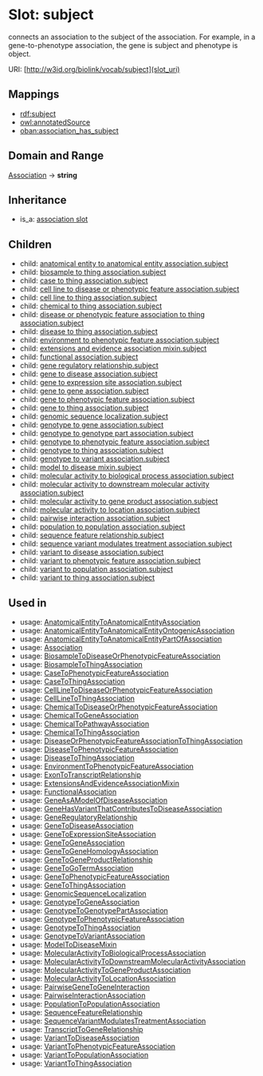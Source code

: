 # Slot: subject


connects an association to the subject of the association. For example, in a gene-to-phenotype association, the gene is subject and phenotype is object.

URI: [http://w3id.org/biolink/vocab/subject](slot_uri)
## Mappings

 * [rdf:subject](http://purl.obolibrary.org/obo/rdf_subject)
 * [owl:annotatedSource](http://purl.obolibrary.org/obo/owl_annotatedSource)
 * [oban:association_has_subject](http://purl.obolibrary.org/obo/oban_association_has_subject)
## Domain and Range

[Association](Association.md) -> **string**
## Inheritance

 *  is_a: [association slot](association_slot.md)
## Children

 *  child: [anatomical entity to anatomical entity association.subject](anatomical_entity_to_anatomical_entity_association_subject.md)
 *  child: [biosample to thing association.subject](biosample_to_thing_association_subject.md)
 *  child: [case to thing association.subject](case_to_thing_association_subject.md)
 *  child: [cell line to disease or phenotypic feature association.subject](cell_line_to_disease_or_phenotypic_feature_association_subject.md)
 *  child: [cell line to thing association.subject](cell_line_to_thing_association_subject.md)
 *  child: [chemical to thing association.subject](chemical_to_thing_association_subject.md)
 *  child: [disease or phenotypic feature association to thing association.subject](disease_or_phenotypic_feature_association_to_thing_association_subject.md)
 *  child: [disease to thing association.subject](disease_to_thing_association_subject.md)
 *  child: [environment to phenotypic feature association.subject](environment_to_phenotypic_feature_association_subject.md)
 *  child: [extensions and evidence association mixin.subject](extensions_and_evidence_association_mixin_subject.md)
 *  child: [functional association.subject](functional_association_subject.md)
 *  child: [gene regulatory relationship.subject](gene_regulatory_relationship_subject.md)
 *  child: [gene to disease association.subject](gene_to_disease_association_subject.md)
 *  child: [gene to expression site association.subject](gene_to_expression_site_association_subject.md)
 *  child: [gene to gene association.subject](gene_to_gene_association_subject.md)
 *  child: [gene to phenotypic feature association.subject](gene_to_phenotypic_feature_association_subject.md)
 *  child: [gene to thing association.subject](gene_to_thing_association_subject.md)
 *  child: [genomic sequence localization.subject](genomic_sequence_localization_subject.md)
 *  child: [genotype to gene association.subject](genotype_to_gene_association_subject.md)
 *  child: [genotype to genotype part association.subject](genotype_to_genotype_part_association_subject.md)
 *  child: [genotype to phenotypic feature association.subject](genotype_to_phenotypic_feature_association_subject.md)
 *  child: [genotype to thing association.subject](genotype_to_thing_association_subject.md)
 *  child: [genotype to variant association.subject](genotype_to_variant_association_subject.md)
 *  child: [model to disease mixin.subject](model_to_disease_mixin_subject.md)
 *  child: [molecular activity to biological process association.subject](molecular_activity_to_biological_process_association_subject.md)
 *  child: [molecular activity to downstream molecular activity association.subject](molecular_activity_to_downstream_molecular_activity_association_subject.md)
 *  child: [molecular activity to gene product association.subject](molecular_activity_to_gene_product_association_subject.md)
 *  child: [molecular activity to location association.subject](molecular_activity_to_location_association_subject.md)
 *  child: [pairwise interaction association.subject](pairwise_interaction_association_subject.md)
 *  child: [population to population association.subject](population_to_population_association_subject.md)
 *  child: [sequence feature relationship.subject](sequence_feature_relationship_subject.md)
 *  child: [sequence variant modulates treatment association.subject](sequence_variant_modulates_treatment_association_subject.md)
 *  child: [variant to disease association.subject](variant_to_disease_association_subject.md)
 *  child: [variant to phenotypic feature association.subject](variant_to_phenotypic_feature_association_subject.md)
 *  child: [variant to population association.subject](variant_to_population_association_subject.md)
 *  child: [variant to thing association.subject](variant_to_thing_association_subject.md)
## Used in

 *  usage: [AnatomicalEntityToAnatomicalEntityAssociation](AnatomicalEntityToAnatomicalEntityAssociation.md)
 *  usage: [AnatomicalEntityToAnatomicalEntityOntogenicAssociation](AnatomicalEntityToAnatomicalEntityOntogenicAssociation.md)
 *  usage: [AnatomicalEntityToAnatomicalEntityPartOfAssociation](AnatomicalEntityToAnatomicalEntityPartOfAssociation.md)
 *  usage: [Association](Association.md)
 *  usage: [BiosampleToDiseaseOrPhenotypicFeatureAssociation](BiosampleToDiseaseOrPhenotypicFeatureAssociation.md)
 *  usage: [BiosampleToThingAssociation](BiosampleToThingAssociation.md)
 *  usage: [CaseToPhenotypicFeatureAssociation](CaseToPhenotypicFeatureAssociation.md)
 *  usage: [CaseToThingAssociation](CaseToThingAssociation.md)
 *  usage: [CellLineToDiseaseOrPhenotypicFeatureAssociation](CellLineToDiseaseOrPhenotypicFeatureAssociation.md)
 *  usage: [CellLineToThingAssociation](CellLineToThingAssociation.md)
 *  usage: [ChemicalToDiseaseOrPhenotypicFeatureAssociation](ChemicalToDiseaseOrPhenotypicFeatureAssociation.md)
 *  usage: [ChemicalToGeneAssociation](ChemicalToGeneAssociation.md)
 *  usage: [ChemicalToPathwayAssociation](ChemicalToPathwayAssociation.md)
 *  usage: [ChemicalToThingAssociation](ChemicalToThingAssociation.md)
 *  usage: [DiseaseOrPhenotypicFeatureAssociationToThingAssociation](DiseaseOrPhenotypicFeatureAssociationToThingAssociation.md)
 *  usage: [DiseaseToPhenotypicFeatureAssociation](DiseaseToPhenotypicFeatureAssociation.md)
 *  usage: [DiseaseToThingAssociation](DiseaseToThingAssociation.md)
 *  usage: [EnvironmentToPhenotypicFeatureAssociation](EnvironmentToPhenotypicFeatureAssociation.md)
 *  usage: [ExonToTranscriptRelationship](ExonToTranscriptRelationship.md)
 *  usage: [ExtensionsAndEvidenceAssociationMixin](ExtensionsAndEvidenceAssociationMixin.md)
 *  usage: [FunctionalAssociation](FunctionalAssociation.md)
 *  usage: [GeneAsAModelOfDiseaseAssociation](GeneAsAModelOfDiseaseAssociation.md)
 *  usage: [GeneHasVariantThatContributesToDiseaseAssociation](GeneHasVariantThatContributesToDiseaseAssociation.md)
 *  usage: [GeneRegulatoryRelationship](GeneRegulatoryRelationship.md)
 *  usage: [GeneToDiseaseAssociation](GeneToDiseaseAssociation.md)
 *  usage: [GeneToExpressionSiteAssociation](GeneToExpressionSiteAssociation.md)
 *  usage: [GeneToGeneAssociation](GeneToGeneAssociation.md)
 *  usage: [GeneToGeneHomologyAssociation](GeneToGeneHomologyAssociation.md)
 *  usage: [GeneToGeneProductRelationship](GeneToGeneProductRelationship.md)
 *  usage: [GeneToGoTermAssociation](GeneToGoTermAssociation.md)
 *  usage: [GeneToPhenotypicFeatureAssociation](GeneToPhenotypicFeatureAssociation.md)
 *  usage: [GeneToThingAssociation](GeneToThingAssociation.md)
 *  usage: [GenomicSequenceLocalization](GenomicSequenceLocalization.md)
 *  usage: [GenotypeToGeneAssociation](GenotypeToGeneAssociation.md)
 *  usage: [GenotypeToGenotypePartAssociation](GenotypeToGenotypePartAssociation.md)
 *  usage: [GenotypeToPhenotypicFeatureAssociation](GenotypeToPhenotypicFeatureAssociation.md)
 *  usage: [GenotypeToThingAssociation](GenotypeToThingAssociation.md)
 *  usage: [GenotypeToVariantAssociation](GenotypeToVariantAssociation.md)
 *  usage: [ModelToDiseaseMixin](ModelToDiseaseMixin.md)
 *  usage: [MolecularActivityToBiologicalProcessAssociation](MolecularActivityToBiologicalProcessAssociation.md)
 *  usage: [MolecularActivityToDownstreamMolecularActivityAssociation](MolecularActivityToDownstreamMolecularActivityAssociation.md)
 *  usage: [MolecularActivityToGeneProductAssociation](MolecularActivityToGeneProductAssociation.md)
 *  usage: [MolecularActivityToLocationAssociation](MolecularActivityToLocationAssociation.md)
 *  usage: [PairwiseGeneToGeneInteraction](PairwiseGeneToGeneInteraction.md)
 *  usage: [PairwiseInteractionAssociation](PairwiseInteractionAssociation.md)
 *  usage: [PopulationToPopulationAssociation](PopulationToPopulationAssociation.md)
 *  usage: [SequenceFeatureRelationship](SequenceFeatureRelationship.md)
 *  usage: [SequenceVariantModulatesTreatmentAssociation](SequenceVariantModulatesTreatmentAssociation.md)
 *  usage: [TranscriptToGeneRelationship](TranscriptToGeneRelationship.md)
 *  usage: [VariantToDiseaseAssociation](VariantToDiseaseAssociation.md)
 *  usage: [VariantToPhenotypicFeatureAssociation](VariantToPhenotypicFeatureAssociation.md)
 *  usage: [VariantToPopulationAssociation](VariantToPopulationAssociation.md)
 *  usage: [VariantToThingAssociation](VariantToThingAssociation.md)
